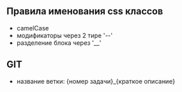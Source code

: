 ## Правила именования css классов
- camelCase
- модификаторы через 2 тире '--'
- разделение блока через '__'

## GIT
- название ветки: {номер задачи}_{краткое описание}
